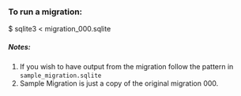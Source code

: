 

### To run a migration:

$ sqlite3 < migration_000.sqlite


##### Notes:

1. If you wish to have output from the migration follow the pattern in `sample_migration.sqlite`
2. Sample Migration is just a copy of the original migration 000.
